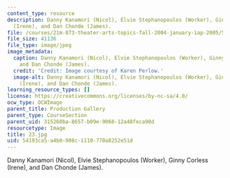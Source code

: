 ```yaml
---
content_type: resource
description: Danny Kanamori (Nicol), Elvie Stephanopoulos (Worker), Ginny Corless
  (Irene), and Dan Chonde (James).
file: /courses/21m-873-theater-arts-topics-fall-2004-january-iap-2005/54193ca5a4b0908c1110770a8252e51d_23.jpg
file_size: 41136
file_type: image/jpeg
image_metadata:
  caption: Danny Kanamori (Nicol), Elvie Stephanopoulos (Worker), Ginny Corless (Irene),
    and Dan Chonde (James).
  credit: 'Credit: Image courtesy of Karen Perlow.'
  image-alt: Danny Kanamori (Nicol), Elvie Stephanopoulos (Worker), Ginny Corless
    (Irene), and Dan Chonde (James).
learning_resource_types: []
license: https://creativecommons.org/licenses/by-nc-sa/4.0/
ocw_type: OCWImage
parent_title: Production Gallery
parent_type: CourseSection
parent_uid: 315260ba-8657-b09e-9068-12a48feca98d
resourcetype: Image
title: 23.jpg
uid: 54193ca5-a4b0-908c-1110-770a8252e51d
---
```

Danny Kanamori (Nicol), Elvie Stephanopoulos (Worker), Ginny Corless (Irene), and Dan Chonde (James).